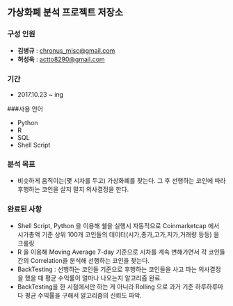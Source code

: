## 가상화폐 분석 프로젝트 저장소

  ### 구성 인원

  * __김병규__ : chronus_misc@gmail.com
  * __허성욱__ : actto8290@gmail.com

  ### 기간

  * 2017.10.23 ~ ing


  ###사용 언어

  * Python
  * R
  * SQL
  * Shell Script



### 분석 목표
* 비슷하게 움직이는(몇 시차를 두고) 가상화폐를 찾는다. 그 후 선행하는 코인에 따라 후행하는 코인을 살지 말지 의사결정을 한다.

### 완료된 사항

* Shell Script, Python 을 이용해 쉘을 실행시 자동적으로 Coinmarketcap 에서 시가총액 기준 상위 100개 코인들의 데이터(시가,종가,고가,저가,거래량 등등) 을 크롤링
* R 을 이용해 Moving Average 7-day 기준으로 시차를 계속 변해가면서 각 코인들간의 Correlation을 분석해 선행하는 코인을 찾는다.
* BackTesting : 선행하는 코인들 기준으로 후행하는 코인들을 사고 파는 의사결정을 했을 때 평균 수익률이 얼마나 나오는지 알고리즘 완료.
*  BackTesting을 한 시점에서만 하는 게 아니라 Rolling 으로 과거 기준 하루하루마다 평균 수익률을 구해서 알고리즘의 신뢰도 파악.